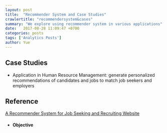 ```yaml
---
layout: post
title:  "Recommender System and Case Studies"
crawlertitle: "recommendersystem&cases"
summary: "We explore using recommender system in various applications"
date:   2017-08-28 11:09:47 +0700
categories: posts
tags: ['Analytics Posts']
author: Yue
---
```


Case Studies
---

* Application in Human Resource Management: generate personalized recommendations of candidates and jobs to match job seekers and employers

Reference
---

[A Recommender System for Job Seeking and Recruiting Website](https://pdfs.semanticscholar.org/1698/3d328b140694daac34ea2b9f67b01812c3da.pdf)

* #### Objective
